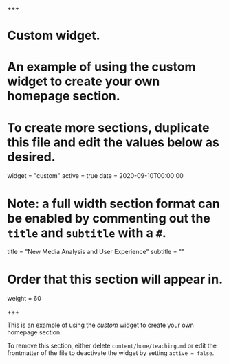 +++
# Custom widget.
# An example of using the custom widget to create your own homepage section.
# To create more sections, duplicate this file and edit the values below as desired.
widget = "custom"
active = true
date = 2020-09-10T00:00:00

# Note: a full width section format can be enabled by commenting out the `title` and `subtitle` with a `#`.
title = "New Media Analysis and User Experience"
subtitle = ""

# Order that this section will appear in.
weight = 60

+++

This is an example of using the *custom* widget to create your own homepage section.

To remove this section, either delete `content/home/teaching.md` or edit the frontmatter of the file to deactivate the widget by setting `active = false`.
